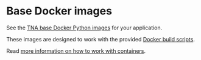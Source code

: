 # Base Docker images

See the [TNA base Docker Python images](https://github.com/nationalarchives/docker) for your application.

These images are designed to work with the provided [Docker build scripts](https://github.com/nationalarchives/ds-docker-actions).

Read [more information on how to work with containers](../technology/infrastructure/containers.md).
